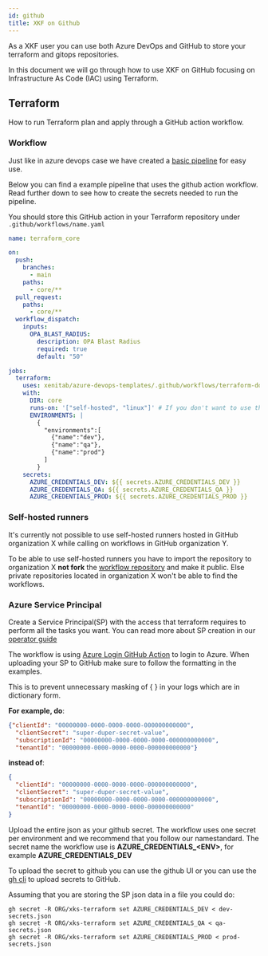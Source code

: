 ```yaml
---
id: github
title: XKF on Github
---
```


As a XKF user you can use both Azure DevOps and GitHub to store
your terraform and gitops repositories.

In this document we will go through how to use XKF on GitHub focusing
on Infrastructure As Code (IAC) using Terraform.

## Terraform

How to run Terraform plan and apply through a GitHub action workflow.

### Workflow

Just like in azure devops case we have created a
[basic pipeline](https://github.com/XenitAB/azure-devops-templates/terraform-docker-github/README.md)
for easy use.

Below you can find a example pipeline that uses the github action workflow.
Read further down to see how to create the secrets needed to run the pipeline.

You should store this GitHub action in your Terraform repository under `.github/workflows/name.yaml`

```.github/workflows/core.yaml
name: terraform_core

on:
  push:
    branches:
      - main
    paths:
      - core/**
  pull_request:
    paths:
      - core/**
  workflow_dispatch:
    inputs:
      OPA_BLAST_RADIUS:
        description: OPA Blast Radius
        required: true
        default: "50"

jobs:
  terraform:
    uses: xenitab/azure-devops-templates/.github/workflows/terraform-docker.yaml@2021.10.1
    with:
      DIR: core
      runs-on: '["self-hosted", "linux"]' # If you don't want to use the default ubuntu-latest
      ENVIRONMENTS: |
        {
          "environments":[
            {"name":"dev"},
            {"name":"qa"},
            {"name":"prod"}
          ]
        }
    secrets:
      AZURE_CREDENTIALS_DEV: ${{ secrets.AZURE_CREDENTIALS_DEV }}
      AZURE_CREDENTIALS_QA: ${{ secrets.AZURE_CREDENTIALS_QA }}
      AZURE_CREDENTIALS_PROD: ${{ secrets.AZURE_CREDENTIALS_PROD }}
```

### Self-hosted runners

It's currently not possible to use self-hosted runners hosted in GitHub organization X while calling on workflows in GitHub organization Y.

To be able to use self-hosted runners you have to import the repository to organization X **not fork** the [workflow repository](https://github.com/XenitAB/azure-devops-templates)
and make it public. Else private repositories located in organization X won't be able to find the workflows.

### Azure Service Principal

Create a Service Principal(SP) with the access that terraform requires to perform all the tasks you want.
You can read more about SP creation in our [operator guide](operator-guide.md)

The workflow is using [Azure Login GitHub Action](https://github.com/marketplace/actions/azure-login#configure-deployment-credentials)
to login to Azure. When uploading your SP to GitHub make sure to follow the formatting in the examples.

This is to prevent unnecessary masking of { } in your logs which are in dictionary form.

**For example, do**:

```.json
{"clientId": "00000000-0000-0000-0000-000000000000",
  "clientSecret": "super-duper-secret-value",
  "subscriptionId": "00000000-0000-0000-0000-000000000000",
  "tenantId": "00000000-0000-0000-0000-000000000000"}
```

**instead of**:

```.json
{
  "clientId": "00000000-0000-0000-0000-000000000000",
  "clientSecret": "super-duper-secret-value",
  "subscriptionId": "00000000-0000-0000-0000-000000000000",
  "tenantId": "00000000-0000-0000-0000-000000000000"
}
```

Upload the entire json as your github secret.
The workflow uses one secret per environment and we recommend that you follow our namestandard.
The secret name the workflow use is **AZURE_CREDENTIALS_\<ENV\>**, for  example **AZURE_CREDENTIALS_DEV**

To upload the secret to github you can use the github UI or you can use the [gh cli](https://github.com/cli/cli) to upload secrets to GitHub.

Assuming that you are storing the SP json data in a file you could do:

```shell
gh secret -R ORG/xks-terraform set AZURE_CREDENTIALS_DEV < dev-secrets.json
gh secret -R ORG/xks-terraform set AZURE_CREDENTIALS_QA < qa-secrets.json
gh secret -R ORG/xks-terraform set AZURE_CREDENTIALS_PROD < prod-secrets.json
```
